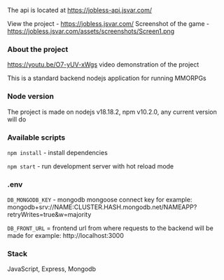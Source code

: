 The api is located at https://jobless-api.jsvar.com/

View the project - https://jobless.jsvar.com/
Screenshot of the game - https://jobless.jsvar.com/assets/screenshots/Screen1.png

### About the project

https://youtu.be/O7-yUV-xWgs video demonstration of the project

This is a standard backend nodejs application for running MMORPGs

### Node version

The project is made on nodejs v18.18.2, npm v10.2.0, any current version will do

### Available scripts

`npm install` - install dependencies

`npm start` - run development server with hot reload mode

### .env

`DB_MONGODB_KEY` - mongodb mongoose connect key for example: mongodb+srv://NAME:CLUSTER.HASH.mongodb.net/NAMEAPP?retryWrites=true&w=majority

`DB_FRONT_URL` = frontend url from where requests to the backend will be made for example: http://localhost:3000

### Stack

JavaScript, Express, Mongodb
